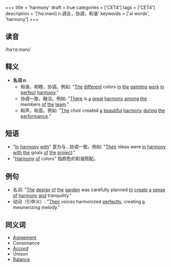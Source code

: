 +++
title = 'harmony'
draft = true
categories = ['CET4']
tags = ['CET4']
description = '[ˈhɑːməni] n.调合，协调，和谐'
keywords = ['ai words', 'harmony']
+++

## 读音
/həˈrɑːməni/

## 释义
- **名词 n**:
  - 和谐，和睦，协调。例如: "[The](/post/the/) [different](/post/different/) colors [in](/post/in/) [the](/post/the/) [painting](/post/painting/) [work](/post/work/) [in](/post/in/) [perfect](/post/perfect/) [harmony](/post/harmony/)."
  - 协调一致，融洽。例如: "[There](/post/there/) is [a](/post/a/) [great](/post/great/) [harmony](/post/harmony/) [among](/post/among/) [the](/post/the/) members [of](/post/of/) [the](/post/the/) [team](/post/team/)."
  - 和声，和音。例如: "[The](/post/the/) choir created [a](/post/a/) [beautiful](/post/beautiful/) [harmony](/post/harmony/) [during](/post/during/) [the](/post/the/) [performance](/post/performance/)."

## 短语
- "[In](/post/in/) [harmony](/post/harmony/) [with](/post/with/)" 意为与...协调一致。例如: "[Their](/post/their/) ideas were [in](/post/in/) [harmony](/post/harmony/) [with](/post/with/) [the](/post/the/) goals [of](/post/of/) [the](/post/the/) [project](/post/project/)."
- "[Harmony](/post/harmony/) [of](/post/of/) colors" 指颜色的和谐搭配。

## 例句
- 名词: "[The](/post/the/) [design](/post/design/) [of](/post/of/) [the](/post/the/) [garden](/post/garden/) was carefully planned [to](/post/to/) [create](/post/create/) [a](/post/a/) [sense](/post/sense/) [of](/post/of/) [harmony](/post/harmony/) [and](/post/and/) tranquility."
- 动词（引申义）: "[Their](/post/their/) voices harmonized [perfectly](/post/perfectly/), creating [a](/post/a/) mesmerizing melody."

## 同义词
- [Agreement](/post/agreement/)
- Consonance
- [Accord](/post/accord/)
- Unison
- [Balance](/post/balance/)
